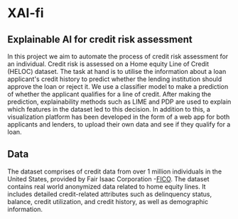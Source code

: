 # XAI-fi
## Explainable AI for credit risk assessment
In this project we aim to automate the process of credit risk assessment for an individual. Credit risk is assessed on a Home equity Line of Credit (HELOC) dataset. The task at hand is to utilise the information about a loan applicant's credit history to predict whether the lending institution should approve the loan or reject it. We use a classifier model to make a prediction of whether the applicant qualifies for a line of credit. After making the prediction, explainability methods such as LIME and PDP are used to explain which features in the dataset led to this decision. In addition to this, a visualization platform has been developed in the form of a web app for both applicants and lenders, to upload their own data and see if they qualify for a loan.

## Data

The dataset comprises of credit data from over 1 million individuals in the United States, provided by Fair Isaac Corporation -[FICO](https://community.fico.com/s/explainable-machine-learning-challenge). The dataset contains real world anonymized data related to home equity lines. It includes detailed credit-related attributes such as delinquency status, balance, credit utilization, and credit history, as well as demographic information.


